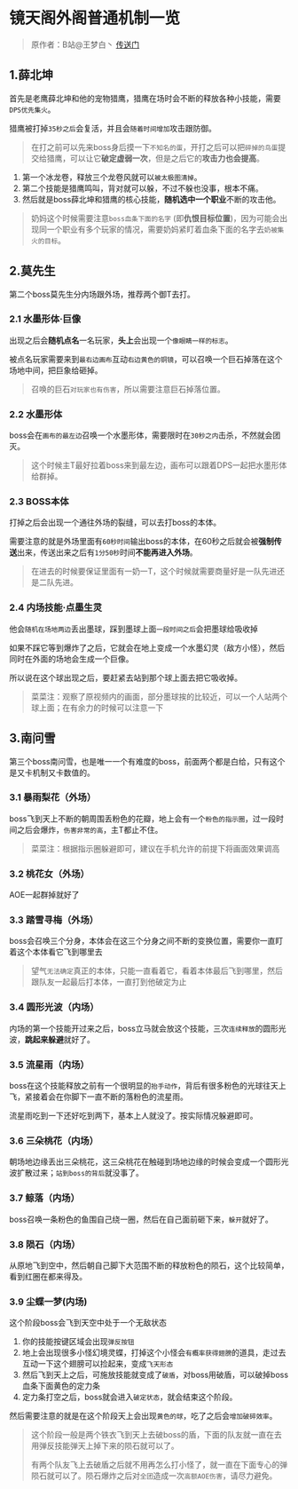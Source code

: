 # 镜天阁外阁普通机制一览

> 原作者：B站@王梦白丶 [传送门](https://www.bilibili.com/video/BV1oe411o7z1)

## 1.薛北坤

首先是老鹰薛北坤和他的宠物猎鹰，猎鹰在场时会不断的释放各种小技能，需要`DPS优先集火`。

猎鹰被打掉`35秒之后`会复活，并且会`随着时间增加`攻击跟防御。

>在打之前可以先来boss身后摸一下`不知名的蛋`，开打之后可以把`碎掉的鸟蛋`提交给猎鹰，可以让它**破定虚弱一次**，但是之后它的**攻击力也会提高**。

1) 第一个冰龙卷，释放三个龙卷风就可以`被太极图清掉`。
2) 第二个技能是猎鹰鸣叫，背对就可以躲，不过不躲也没事，根本不痛。
3) 然后就是boss薛北坤和猎鹰的核心技能，**随机选中一个职业**不断的攻击他。

>奶妈这个时候需要注意`boss血条下面的名字` (即**仇恨目标位置**)，因为可能会出现同一个职业有多个玩家的情况，需要奶妈紧盯着血条下面的名字去`奶被集火的目标`。

## 2.莫先生

第二个boss莫先生分内场跟外场，推荐两个御T去打。

### 2.1 水墨形体·巨像

出现之后会**随机点名**一名玩家，**头上**会出现一个`像眼睛一样的标志`。

被点名玩家需要来到`最右边画布`互动`右边黄色的铜镜`，可以召唤一个巨石掉落在这个场地中间，把巨象给砸掉。

> 召唤的巨石`对玩家也有伤害`，所以需要注意巨石掉落位置。

### 2.2 水墨形体

boss会在`画布的最左边`召唤一个水墨形体，需要限时在`30秒之内`击杀，不然就会团灭。

> 这个时候主T最好拉着boss来到最左边，画布可以跟着DPS一起把水墨形体给群掉。

### 2.3 BOSS本体

打掉之后会出现一个通往外场的裂缝，可以去打boss的本体。

需要注意的就是外场里面有`60秒时间`输出boss的本体，在60秒之后就会被**强制传送**出来，传送出来之后有`1分50秒`时间**不能再进入外场**。

> 在进去的时候要保证里面有一奶一T，这个时候就需要商量好是一队先进还是二队先进。

### 2.4 内场技能·点墨生灵
他会`随机在场地两边`丢出墨球，踩到墨球上面`一段时间之后`会把墨球给吸收掉

如果不踩它等到爆炸了之后，它就会在地上变成一个水墨幻灵（敌方小怪），然后同时在外面的场地会生成一个巨像。

所以说在这个球出现之后，要赶紧去站到那个球上面去把它吸收掉。

> 菜菜注：观察了原视频内的画面，部分墨球挨的比较近，可以一个人站两个球上面；在有余力的时候可以注意一下

## 3.南问雪

第三个boss南问雪，也是唯一一个有难度的boss，前面两个都是白给，只有这个是又卡机制又卡数值的。

### 3.1 暴雨梨花（外场）

boss飞到天上不断的朝周围丢粉色的花瓣，地上会有一个`粉色的指示圈`，过一段时间之后会爆炸，`伤害非常的高`，主T都止不住。

> 菜菜注：根据指示圈躲避即可，建议在手机允许的前提下将画面效果调高

### 3.2 桃花女（外场）

AOE一起群掉就好了

### 3.3 踏雪寻梅（外场）

boss会召唤三个分身，本体会在这三个分身之间不断的变换位置，需要你一直盯着这个本体看它飞到哪里去

> 望气`无法确定`真正的本体，只能一直看着它，看着本体最后飞到哪里，然后跟队友一起最后打本体，一直打到他破定为止

### 3.4 圆形光波（内场）

内场的第一个技能开过来之后，boss立马就会放这个技能，三次`连续释放`的圆形光波，**跳起来躲避**就好了。

### 3.5 流星雨（内场）

boss在这个技能释放之前有一个很明显的`抬手动作`，背后有很多粉色的光球往天上飞，紧接着会在你脚下一直不断的落粉色的流星雨。

流星雨吃到一下还好吃到两下，基本上人就没了。按实际情况躲避即可。

### 3.6 三朵桃花（内场）

朝场地边缘丢出三朵桃花，这三朵桃花在触碰到场地边缘的时候会变成一个圆形光波扩散过来；`站到boss的背后`就没事了。

### 3.7 鲸落（内场）

boss召唤一条粉色的鱼围自己绕一圈，然后在自己面前砸下来，`躲开`就好了。

### 3.8 陨石（内场）

从原地飞到空中，然后朝自己脚下大范围不断的释放粉色的陨石，这个比较简单，看到红圈在都来得及。

### 3.9 尘蝶一梦(内场)

这个阶段boss会飞到天空中处于一个无敌状态

1) 你的技能按键区域会出现`弹反按钮`
2) 地上会出现很多小怪幻境灵蝶，打掉这个小怪会`有概率获得翅膀`的道具，走过去互动一下这个翅膀可以捡起来，变成`飞天形态`
3) 然后飞到天上之后，可施放技能就变成了`破盾`，对boss用破盾，可以破掉boss血条下面黄色的定力条
4) 定力条打空之后，boss就会进入`破定状态`，就会结束这个阶段。

然后需要注意的就是在这个阶段天上会出现`黄色的球`，吃了之后会`增加破碎效率`。

> 这个阶段一般是两个铁衣飞到天上去破boss的盾，下面的队友就一直在去用弹反技能弹天上掉下来的陨石就可以了。
> 
> 有两个队友飞上去破盾之后就不用再怎么打小怪了，就一直在下面专心的弹陨石就可以了。陨石爆炸之后对`全团`造成一次`高额AOE伤害`，请尽力避免。